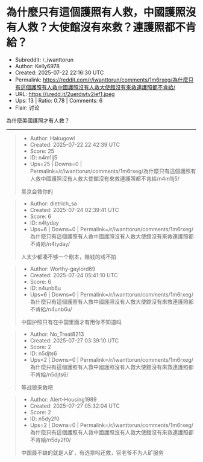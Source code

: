 # 為什麼只有這個護照有人救，中國護照沒有人救？大使館沒有來救？連護照都不肯給？

- Subreddit: r_iwanttorun
- Author: Kelly6978
- Created: 2025-07-22 22:16:30 UTC
- Permalink: https://reddit.com/r/iwanttorun/comments/1m6rxeg/為什麼只有這個護照有人救中國護照沒有人救大使館沒有來救連護照都不肯給/
- URL: https://i.redd.it/2uerdwtv2ief1.jpeg
- Ups: 13 | Ratio: 0.78 | Comments: 6
- Flair: 讨论


為什麼美國護照才有人救？


---

> - Author: Hakugowl
> - Created: 2025-07-22 22:42:39 UTC
> - Score: 25
> - ID: n4m1lj5
> - Ups=25 | Downs=0 | Permalink=/r/iwanttorun/comments/1m6rxeg/為什麼只有這個護照有人救中國護照沒有人救大使館沒有來救連護照都不肯給/n4m1lj5/
>
> 吴京会救你的

> - Author: dietrich_sa
> - Created: 2025-07-24 02:39:41 UTC
> - Score: 6
> - ID: n4tyday
> - Ups=6 | Downs=0 | Permalink=/r/iwanttorun/comments/1m6rxeg/為什麼只有這個護照有人救中國護照沒有人救大使館沒有來救連護照都不肯給/n4tyday/
>
> 人太少都凑不够一个剧本，赔钱的戏不拍

> - Author: Worthy-gaylord69
> - Created: 2025-07-24 05:41:10 UTC
> - Score: 6
> - ID: n4unb6u
> - Ups=6 | Downs=0 | Permalink=/r/iwanttorun/comments/1m6rxeg/為什麼只有這個護照有人救中國護照沒有人救大使館沒有來救連護照都不肯給/n4unb6u/
>
> 中国护照只有在中国里面才有用你不知道吗

> - Author: No_Treat8213
> - Created: 2025-07-27 03:39:10 UTC
> - Score: 2
> - ID: n5djts6
> - Ups=2 | Downs=0 | Permalink=/r/iwanttorun/comments/1m6rxeg/為什麼只有這個護照有人救中國護照沒有人救大使館沒有來救連護照都不肯給/n5djts6/
>
> 等战狼来救吧

> - Author: Alert-Housing1989
> - Created: 2025-07-27 05:32:04 UTC
> - Score: 2
> - ID: n5dy2f0
> - Ups=2 | Downs=0 | Permalink=/r/iwanttorun/comments/1m6rxeg/為什麼只有這個護照有人救中國護照沒有人救大使館沒有來救連護照都不肯給/n5dy2f0/
>
> 中国最不缺的就是人矿，有选票吗还救，官老爷不为人矿服务
